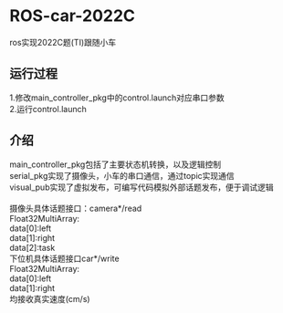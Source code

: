 # ROS-car-2022C

ros实现2022C题(TI)跟随小车

## 运行过程
1.修改main_controller_pkg中的control.launch对应串口参数  
2.运行control.launch  

## 介绍
main_controller_pkg包括了主要状态机转换，以及逻辑控制  
serial_pkg实现了摄像头，小车的串口通信，通过topic实现通信  
visual_pub实现了虚拟发布，可编写代码模拟外部话题发布，便于调试逻辑  
<br>
摄像头具体话题接口：camera*/read  
Float32MultiArray:  
data[0]:left  
data[1]:right  
data[2]:task  
下位机具体话题接口car*/write  
Float32MultiArray:  
data[0]:left  
data[1]:right  
均接收真实速度(cm/s)  

